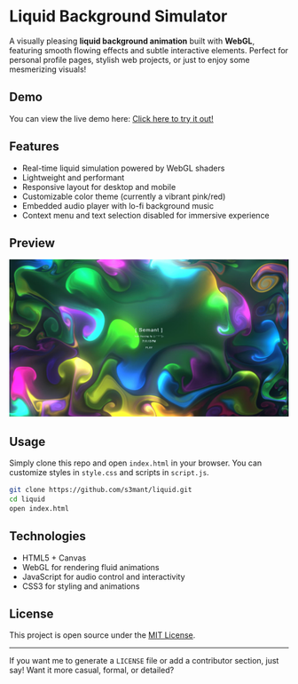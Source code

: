 
# Liquid Background Simulator

A visually pleasing **liquid background animation** built with **WebGL**, featuring smooth flowing effects and subtle interactive elements. Perfect for personal profile pages, stylish web projects, or just to enjoy some mesmerizing visuals!

## Demo

You can view the live demo here:
[Click here to try it out!](https://semant.is-a.dev/liquid)

## Features

* Real-time liquid simulation powered by WebGL shaders
* Lightweight and performant
* Responsive layout for desktop and mobile
* Customizable color theme (currently a vibrant pink/red)
* Embedded audio player with lo-fi background music
* Context menu and text selection disabled for immersive experience

## Preview

![Liquid Background Preview](./assets/thumbnail.png)

## Usage

Simply clone this repo and open `index.html` in your browser.
You can customize styles in `style.css` and scripts in `script.js`.

```bash
git clone https://github.com/s3mant/liquid.git
cd liquid
open index.html
```

## Technologies

* HTML5 + Canvas
* WebGL for rendering fluid animations
* JavaScript for audio control and interactivity
* CSS3 for styling and animations

## License

This project is open source under the [MIT License](LICENSE).

---

If you want me to generate a `LICENSE` file or add a contributor section, just say! Want it more casual, formal, or detailed?
